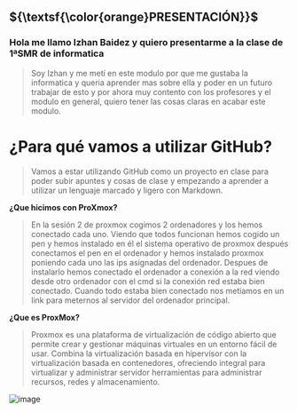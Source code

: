 ## ${\textsf{\color{orange}PRESENTACIÓN}}$
### Hola me llamo Izhan Baidez y quiero presentarme a la clase de 1ªSMR de informatica

> Soy Izhan y me metí en este modulo por que me gustaba la informatica y queria aprender mas sobre ella y poder en un futuro trabajar de esto y por ahora muy contento con los profesores y el modulo en general, quiero tener las cosas claras en acabar este modulo.

 # ¿Para qué vamos a utilizar GitHub?
> Vamos a estar utilizando GitHub como un proyecto en clase para poder subir apuntes y cosas de clase y empezando a aprender a utilizar un lenguaje marcado y ligero con Markdown.

**¿Que hicimos con ProXmox?**

> En la sesión 2 de proxmox cogimos 2 ordenadores y los hemos conectado cada uno. Viendo que todos funcionan hemos cogido un pen y hemos instalado en él el sistema operativo de proxmox después  conectamos el pen en el ordenador y hemos instalado proxmox poniendo cada uno las ips asignadas del ordenador. Despues de instalarlo hemos conectado el ordenador a conexión a la red viendo desde otro ordenador con el cmd si la conexión red estaba bien conectado. Cuando todo estaba bien conectado nos metiamos en un link para meternos al servidor del ordenador principal.

 **¿Que es ProxMox?**

>Proxmox es una plataforma de virtualización de código abierto que permite crear y gestionar máquinas virtuales en un entorno fácil de usar. Combina la virtualización basada en hipervisor con la virtualización basada en contenedores, ofreciendo integral para virtualizar y administrar servidor herramientas para administrar recursos, redes y almacenamiento.

![image](https://github.com/IzhanBaidez/IzhanBaidez/assets/158279139/2d75e449-ec00-443d-9024-d9c67abd91c4)
